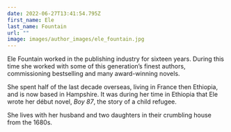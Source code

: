 ```yaml
---
date: 2022-06-27T13:41:54.795Z
first_name: Ele
last_name: Fountain
url: ""
image: images/author_images/ele_fountain.jpg
---
```

Ele Fountain worked in the publishing industry for sixteen years. During this time she worked with some of this generation’s finest authors, commissioning bestselling and many award-winning novels.

She spent half of the last decade overseas, living in France then Ethiopia, and is now based in Hampshire. It was during her time in Ethiopia that Ele wrote her début novel, *Boy 87*, the story of a child refugee.

She lives with her husband and two daughters in their crumbling house from the 1680s.